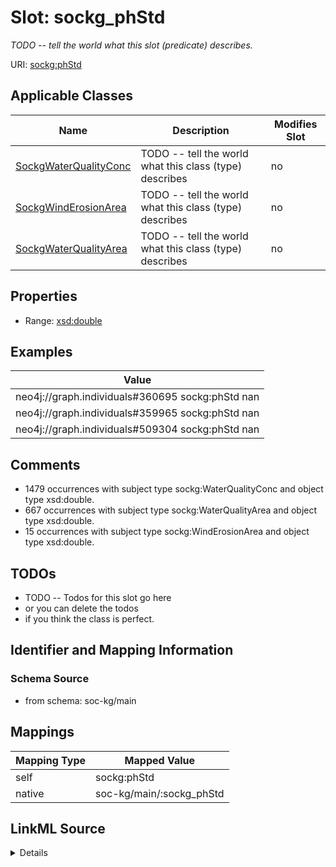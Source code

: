 

# Slot: sockg_phStd


_TODO -- tell the world what this slot (predicate) describes._





URI: [sockg:phStd](http://www.semanticweb.org/sockg/ontologies/2024/0/soil-carbon-ontology/phStd)



<!-- no inheritance hierarchy -->





## Applicable Classes

| Name | Description | Modifies Slot |
| --- | --- | --- |
| [SockgWaterQualityConc](../classes/SockgWaterQualityConc.md) | TODO -- tell the world what this class (type) describes |  no  |
| [SockgWindErosionArea](../classes/SockgWindErosionArea.md) | TODO -- tell the world what this class (type) describes |  no  |
| [SockgWaterQualityArea](../classes/SockgWaterQualityArea.md) | TODO -- tell the world what this class (type) describes |  no  |







## Properties

* Range: [xsd:double](http://www.w3.org/2001/XMLSchema#double)






## Examples

| Value |
| --- |
| neo4j://graph.individuals#360695 sockg:phStd nan |
| neo4j://graph.individuals#359965 sockg:phStd nan |
| neo4j://graph.individuals#509304 sockg:phStd nan |

## Comments

* 1479 occurrences with subject type sockg:WaterQualityConc and object type xsd:double.
* 667 occurrences with subject type sockg:WaterQualityArea and object type xsd:double.
* 15 occurrences with subject type sockg:WindErosionArea and object type xsd:double.

## TODOs

* TODO -- Todos for this slot go here
* or you can delete the todos
* if you think the class is perfect.

## Identifier and Mapping Information







### Schema Source


* from schema: soc-kg/main




## Mappings

| Mapping Type | Mapped Value |
| ---  | ---  |
| self | sockg:phStd |
| native | soc-kg/main/:sockg_phStd |




## LinkML Source

<details>
```yaml
name: sockg_phStd
description: TODO -- tell the world what this slot (predicate) describes.
todos:
- TODO -- Todos for this slot go here
- or you can delete the todos
- if you think the class is perfect.
comments:
- 1479 occurrences with subject type sockg:WaterQualityConc and object type xsd:double.
- 667 occurrences with subject type sockg:WaterQualityArea and object type xsd:double.
- 15 occurrences with subject type sockg:WindErosionArea and object type xsd:double.
examples:
- value: neo4j://graph.individuals#360695 sockg:phStd nan
- value: neo4j://graph.individuals#359965 sockg:phStd nan
- value: neo4j://graph.individuals#509304 sockg:phStd nan
from_schema: soc-kg/main
rank: 1000
slot_uri: sockg:phStd
alias: sockg_phStd
domain_of:
- sockg_WaterQualityArea
- sockg_WaterQualityConc
- sockg_WindErosionArea
range: double

```
</details>